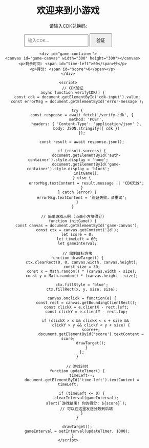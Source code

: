 <!DOCTYPE html>
<html>
<head>
    <title>CDK验证小游戏</title>
    <style>
        body { font-family: Arial, sans-serif; text-align: center; margin-top: 50px; }
        #game-container { display: none; margin: 20px auto; width: 300px; }
        #cdk-input { padding: 10px; width: 200px; }
        button { padding: 10px 20px; cursor: pointer; }
        canvas { border: 1px solid #000; }
    </style>
</head>
<body>
    <h1>欢迎来到小游戏</h1>
    <div id="auth-container">
        <p>请输入CDK兑换码:</p>
        <input type="text" id="cdk-input" placeholder="输入CDK...">
        <button onclick="verifyCDK()">验证</button>
        <p id="error-message" style="color: red;"></p>
    </div>
    
    <div id="game-container">
        <canvas id="game-canvas" width="300" height="300"></canvas>
        <p>剩余时间: <span id="time-left">60</span>秒</p>
        <p>得分: <span id="score">0</span></p>
    </div>

    <script>
        // CDK验证
        async function verifyCDK() {
            const cdk = document.getElementById('cdk-input').value;
            const errorMsg = document.getElementById('error-message');
            
            try {
                const response = await fetch('/verify-cdk', {
                    method: 'POST',
                    headers: { 'Content-Type': 'application/json' },
                    body: JSON.stringify({ cdk })
                });
                
                const result = await response.json();
                
                if (result.success) {
                    document.getElementById('auth-container').style.display = 'none';
                    document.getElementById('game-container').style.display = 'block';
                    initGame();
                } else {
                    errorMsg.textContent = result.message || 'CDK无效';
                }
            } catch (error) {
                errorMsg.textContent = '验证失败，请重试';
            }
        }

        // 简单游戏示例 (点击小方块得分)
        function initGame() {
            const canvas = document.getElementById('game-canvas');
            const ctx = canvas.getContext('2d');
            let score = 0;
            let timeLeft = 60;
            let gameInterval;
            
            // 绘制目标方块
            function drawTarget() {
                ctx.clearRect(0, 0, canvas.width, canvas.height);
                const size = 30;
                const x = Math.random() * (canvas.width - size);
                const y = Math.random() * (canvas.height - size);
                
                ctx.fillStyle = 'blue';
                ctx.fillRect(x, y, size, size);
                
                canvas.onclick = function(e) {
                    const rect = canvas.getBoundingClientRect();
                    const clickX = e.clientX - rect.left;
                    const clickY = e.clientY - rect.top;
                    
                    if (clickX > x && clickX < x + size && 
                        clickY > y && clickY < y + size) {
                        score++;
                        document.getElementById('score').textContent = score;
                        drawTarget();
                    }
                };
            }
            
            // 游戏计时
            function updateTimer() {
                timeLeft--;
                document.getElementById('time-left').textContent = timeLeft;
                
                if (timeLeft <= 0) {
                    clearInterval(gameInterval);
                    alert(`游戏结束! 你的得分: ${score}`);
                    // 可以在这里发送分数到后端
                }
            }
            
            drawTarget();
            gameInterval = setInterval(updateTimer, 1000);
        }
    </script>
</body>
</html>
